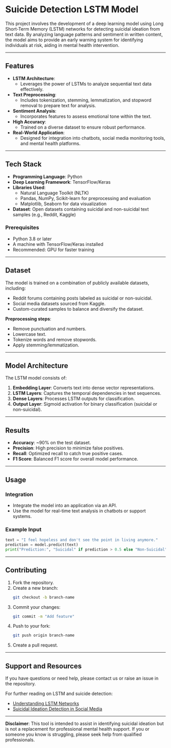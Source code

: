 # Suicide Detection LSTM Model

This project involves the development of a deep learning model using Long Short-Term Memory (LSTM) networks for detecting suicidal ideation from text data. By analyzing language patterns and sentiment in written content, the model aims to provide an early warning system for identifying individuals at risk, aiding in mental health intervention.

---

## Features

- **LSTM Architecture**: 
  - Leverages the power of LSTMs to analyze sequential text data effectively.
- **Text Preprocessing**: 
  - Includes tokenization, stemming, lemmatization, and stopword removal to prepare text for analysis.
- **Sentiment Analysis**: 
  - Incorporates features to assess emotional tone within the text.
- **High Accuracy**: 
  - Trained on a diverse dataset to ensure robust performance.
- **Real-World Application**: 
  - Designed for integration into chatbots, social media monitoring tools, and mental health platforms.

---

## Tech Stack

- **Programming Language**: Python
- **Deep Learning Framework**: TensorFlow/Keras
- **Libraries Used**: 
  - Natural Language Toolkit (NLTK)
  - Pandas, NumPy, Scikit-learn for preprocessing and evaluation
  - Matplotlib, Seaborn for data visualization
- **Dataset**: Open datasets containing suicidal and non-suicidal text samples (e.g., Reddit, Kaggle)


### Prerequisites

- Python 3.8 or later
- A machine with TensorFlow/Keras installed
- Recommended: GPU for faster training

---

## Dataset

The model is trained on a combination of publicly available datasets, including:

- Reddit forums containing posts labeled as suicidal or non-suicidal.
- Social media datasets sourced from Kaggle.
- Custom-curated samples to balance and diversify the dataset.

**Preprocessing steps**: 
- Remove punctuation and numbers.
- Lowercase text.
- Tokenize words and remove stopwords.
- Apply stemming/lemmatization.

---

## Model Architecture

The LSTM model consists of:

1. **Embedding Layer**: Converts text into dense vector representations.
2. **LSTM Layers**: Captures the temporal dependencies in text sequences.
3. **Dense Layers**: Processes LSTM outputs for classification.
4. **Output Layer**: Sigmoid activation for binary classification (suicidal or non-suicidal).

---

## Results

- **Accuracy**: ~90% on the test dataset.
- **Precision**: High precision to minimize false positives.
- **Recall**: Optimized recall to catch true positive cases.
- **F1 Score**: Balanced F1 score for overall model performance.

---

## Usage

### Integration

- Integrate the model into an application via an API.
- Use the model for real-time text analysis in chatbots or support systems.

### Example Input

```python
text = "I feel hopeless and don't see the point in living anymore."
prediction = model.predict(text)
print("Prediction:", "Suicidal" if prediction > 0.5 else "Non-Suicidal")
```

---

## Contributing

1. Fork the repository.
2. Create a new branch:
   ```bash
   git checkout -b branch-name
   ```
3. Commit your changes:
   ```bash
   git commit -m "Add feature"
   ```
4. Push to your fork:
   ```bash
   git push origin branch-name
   ```
5. Create a pull request.

---


## Support and Resources

If you have questions or need help, please contact us or raise an issue in the repository. 

For further reading on LSTM and suicide detection:
- [Understanding LSTM Networks](https://colah.github.io/posts/2015-08-Understanding-LSTMs/)
- [Suicidal Ideation Detection in Social Media](https://arxiv.org/abs/2005.12421)

---

**Disclaimer**: This tool is intended to assist in identifying suicidal ideation but is not a replacement for professional mental health support. If you or someone you know is struggling, please seek help from qualified professionals.
